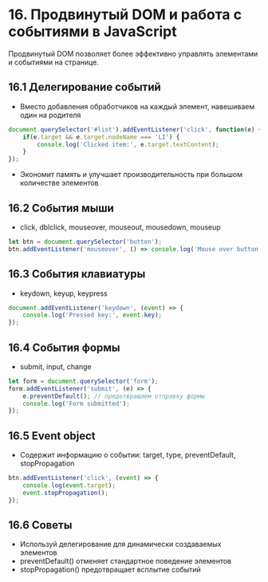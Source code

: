 # 16. Продвинутый DOM и работа с событиями в JavaScript

Продвинутый DOM позволяет более эффективно управлять элементами и событиями на странице.

## 16.1 Делегирование событий

* Вместо добавления обработчиков на каждый элемент, навешиваем один на родителя

```javascript
document.querySelector('#list').addEventListener('click', function(e) {
    if(e.target && e.target.nodeName === 'LI') {
        console.log('Clicked item:', e.target.textContent);
    }
});
```

* Экономит память и улучшает производительность при большом количестве элементов

## 16.2 События мыши

* click, dblclick, mouseover, mouseout, mousedown, mouseup

```javascript
let btn = document.querySelector('button');
btn.addEventListener('mouseover', () => console.log('Mouse over button'));
```

## 16.3 События клавиатуры

* keydown, keyup, keypress

```javascript
document.addEventListener('keydown', (event) => {
    console.log('Pressed key:', event.key);
});
```

## 16.4 События формы

* submit, input, change

```javascript
let form = document.querySelector('form');
form.addEventListener('submit', (e) => {
    e.preventDefault(); // предотвращаем отправку формы
    console.log('Form submitted');
});
```

## 16.5 Event object

* Содержит информацию о событии: target, type, preventDefault, stopPropagation

```javascript
btn.addEventListener('click', (event) => {
    console.log(event.target);
    event.stopPropagation();
});
```

## 16.6 Советы

* Используй делегирование для динамически создаваемых элементов
* preventDefault() отменяет стандартное поведение элементов
* stopPropagation() предотвращает всплытие событий
